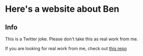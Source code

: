 # Here's a website about Ben


## Info


This is a Twitter joke. Please don't take this as real work from me.


If you are looking for real work from me, check out 
[this repo](https://github.com/ParkerExists/parkerexists.github.io)
